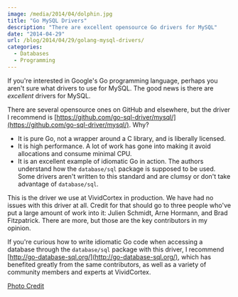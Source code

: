 ```yaml
---
image: /media/2014/04/dolphin.jpg
title: "Go MySQL Drivers"
description: "There are excellent opensource Go drivers for MySQL"
date: "2014-04-29"
url: /blog/2014/04/29/golang-mysql-drivers/
categories:
  - Databases
  - Programming
---
```


If you're interested in Google's Go programming language, perhaps you aren't
sure what drivers to use for MySQL. The good news is there are *excellent*
drivers for MySQL.

There are several opensource ones on GitHub and elsewhere,
but the driver I recommend is
[https://github.com/go-sql-driver/mysql/](https://github.com/go-sql-driver/mysql/).
Why?

* It is pure Go, not a wrapper around a C library, and is liberally licensed.
* It is high performance. A lot of work has gone into making it avoid
  allocations and consume minimal CPU.
* It is an excellent example of idiomatic Go in action. The authors understand
  how the `database/sql` package is supposed to be used. Some drivers aren't
  written to this standard and are clumsy or don't take advantage of
  `database/sql`.

This is the driver we use at VividCortex in production. We have had no issues
with this driver at all. Credit for that should go to three people who've put a
large amount of work into it: Julien Schmidt, Arne Hormann, and Brad
Fitzpatrick. There are more, but those are the key contributors in my opinion.

If you're curious how to write idiomatic Go code when accessing a database
through the `database/sql` package with this driver, I recommend
[http://go-database-sql.org/](http://go-database-sql.org/), which has benefited
greatly from the same contributors, as well as a variety of community members
and experts at VividCortex.

[Photo Credit](https://www.flickr.com/photos/chrismatos/8125817490/)


